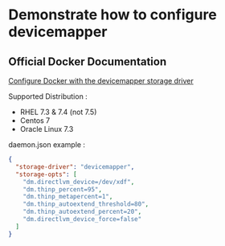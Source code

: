# Demonstrate how to configure devicemapper

## Official Docker Documentation
[Configure Docker with the devicemapper storage driver](https://docs.docker.com/engine/userguide/storagedriver/device-mapper-driver/#configure-docker-with-the-devicemapper-storage-driver)  

Supported Distribution :

- RHEL 7.3 & 7.4 (not 7.5)
- Centos 7
- Oracle Linux 7.3

daemon.json example :

```json
{
  "storage-driver": "devicemapper",
  "storage-opts": [
    "dm.directlvm_device=/dev/xdf",
    "dm.thinp_percent=95",
    "dm.thinp_metapercent=1",
    "dm.thinp_autoextend_threshold=80",
    "dm.thinp_autoextend_percent=20",
    "dm.directlvm_device_force=false"
  ]
}
```